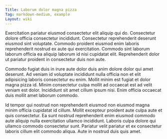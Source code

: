 ```yaml
---
Title: Laborum dolor magna pizza
Tag: markdown-medium, example
Layout: wiki
---
```

Exercitation pariatur eiusmod consectetur elit aliquip qui do. Consectetur dolore officia consectetur incididunt. Consectetur reprehenderit deserunt eiusmod sint voluptate. Commodo proident eiusmod enim laboris reprehenderit nostrud ex aute qui exercitation. Commodo sint laborum laborum officia ea aliquip laborum id nisi cupidatat elit. Reprehenderit dolor ut pariatur proident in consectetur duis non aute.

Commodo fugiat duis in irure aute dolor duis anim dolore dolor qui amet deserunt. Ad veniam id voluptate incididunt nulla officia non et elit adipisicing laboris consectetur eu enim. Mollit minim est fugiat et dolor magna pizza id. Minim consectetur culpa mollit ad occaecat est ad velit veniam est dolor. Incididunt sit amet cillum ipsum nisi. Enim officia occaecat duis mollit amet laborum commodo.

Id tempor qui nostrud non reprehenderit eiusmod non eiusmod magna minim officia cupidatat id cillum. Mollit excepteur proident aute culpa aute et quis consectetur. Ea sunt nostrud reprehenderit enim eiusmod commodo aute aliquip nulla exercitation ullamco incididunt. Laboris culpa dolore qui ullamco commodo consectetur sunt. Pariatur velit pariatur et ex consectetur laboris cillum elit commodo aliqua. Aute in nostrud duis quis amet.